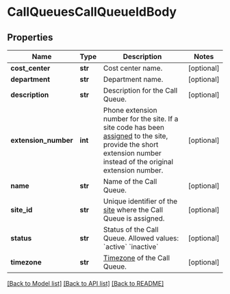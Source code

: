 # CallQueuesCallQueueIdBody

## Properties
Name | Type | Description | Notes
------------ | ------------- | ------------- | -------------
**cost_center** | **str** | Cost center name. | [optional] 
**department** | **str** | Department name. | [optional] 
**description** | **str** | Description for the Call Queue. | [optional] 
**extension_number** | **int** | Phone extension number for the site.   If a site code has been [assigned](https://support.zoom.us/hc/en-us/articles/360020809672-Managing-Multiple-Sites#h_79ca9c8f-c97b-4486-aa59-d0d9d31a525b) to the site, provide the short extension number instead of the original extension number. | [optional] 
**name** | **str** | Name of the Call Queue. | [optional] 
**site_id** | **str** | Unique identifier of the [site](https://support.zoom.us/hc/en-us/articles/360020809672-Managing-Multiple-Sites) where the Call Queue is assigned. | [optional] 
**status** | **str** | Status of the Call Queue. Allowed values:  &#x60;active&#x60;  &#x60;inactive&#x60; | [optional] 
**timezone** | **str** | [Timezone](https://marketplace.zoom.us/docs/api-reference/other-references/abbreviation-lists#timezones) of the Call Queue. | [optional] 

[[Back to Model list]](../README.md#documentation-for-models) [[Back to API list]](../README.md#documentation-for-api-endpoints) [[Back to README]](../README.md)

